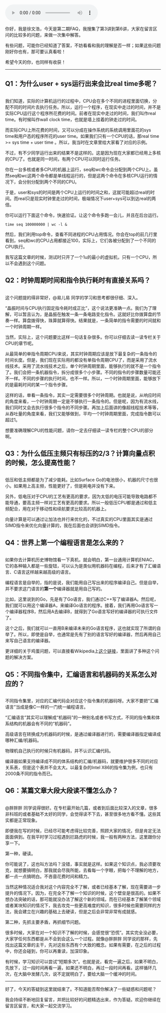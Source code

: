 <audio title="FAQ第二期 _ 世界上第一个编程语言是怎么来的？" src="https://static001.geekbang.org/resource/audio/32/ed/323442a890f99b2a81a9e962eeeb57ed.mp3" controls="controls"></audio> 
<p>你好，我是徐文浩，今天是第二期FAQ，我搜集了第3讲到第6讲，大家在留言区问的比较多的问题，来做一次集中解答。</p><p>有些问题，可能你已经知道了答案，不妨看看和我的理解是否一样；如果这些问题刚好你也有，那可要认真看啦！</p><p>希望今天的你，也同样有收获！</p><hr></hr><h2>Q1：为什么user + sys运行出来会比real time多呢？</h2><p><img src="https://static001.geekbang.org/resource/image/36/4c/3665db1602c971c2cad1932ee8d0804c.png?wh=1125*1918" alt=""></p><p>我们知道，实际的计算机运行的过程中，CPU会在多个不同的进程里面切换，分配不同的时间片去执行任务。所以，运行一个程序，在现实中走过的时间，并不是实际CPU运行这个程序所花费的时间。前者在现实中走过的时间，我们叫作real time。有时候叫作wall clock time，也就是墙上挂着的钟走过的时间。</p><p>而实际CPU上所花费的时间，又可以分成在操作系统的系统调用里面花的sys time和用户态的程序所花的user time。如果我们只有一个CPU的话，那real time &gt;= sys time + user time 。所以，我当时在文章里给大家看了对应的示例。</p><p>不过，有不少同学运行出来的结果不是这样的。这是因为现在大家都已经用上多核的CPU了。也就是同一时间，有两个CPU可以同时运行任务。</p><p>你在一台多核或者多CPU的机器上运行，seq和wc命令会分配到两个CPU上。虽然seq和wc这两个命令都是单线程运行的，但是这两个命令在多核CPU运行的情况下，会分别分配到两个不同的CPU。</p><!-- [[[read_end]]] --><p>于是，user和sys的时间是两个CPU上运行的时间之和，这就可能超过real的时间。而real只是现实时钟里走过的时间，极端情况下user+sys可以到达real的两倍。</p><p>你可以运行下面这个命令，快速验证。让这个命令多跑一会儿，并且在后台运行。</p><pre><code>time seq 100000000 | wc -l &amp;
</code></pre><p>然后，我们利用top命令，查看不同进程的CPU占用情况。你会在top的前几行里看到，seq和wc的CPU占用都接近100，实际上，它们各被分配到了一个不同的CPU执行。</p><p>我写这篇文章的时候，测试时只开了一个1u的最小的虚拟机，只有一个CPU，所以不会遇到这个问题。</p><h2>Q2：时钟周期时间和指令执行耗时有直接关系吗？</h2><p><img src="https://static001.geekbang.org/resource/image/f9/31/f9da13f81cc676645a224b8ea6744931.png?wh=1125*4108" alt=""></p><p>这个问题提的得非常好，<span class="orange">@易儿易</span> 同学的学习和思考都很仔细、深入。</p><p>“晶振时间与CPU执行固定指令耗时成正比”，这个说法更准确一点。我们为了理解，可以暂且认为，是晶振在触发一条一条电路变化指令。这就好比你拨算盘的节奏一样。算盘拨得快，珠算就算得快。结果就是，一条简单的指令需要的时间就和一个时钟周期一样。</p><p>当然，实际上，这个问题要比这样一句话复杂很多。你可以仔细去读一读专栏关于CPU的章节呢。</p><p>从最简单的单指令周期CPU来说，其实时钟周期应该是放下最复杂的一条指令的时间长度。但是，我们现在实际用的都没有单指令周期CPU了，而是采用了流水线技术。采用了流水线技术之后，单个时钟周期里面，能够执行的就不是一个指令了。我们会把一条机器指令，拆分成很多个小步骤。不同的指令的步骤数量可能还不一样。不同的步骤的执行时间，也不一样。所以，一个时钟周期里面，能够放下的是最耗时间的某一个指令步骤。</p><p>这样的话，单看一条指令，其实一定需要很多个时钟周期。也就是说，从响应时间的角度来看，一个时钟周期一定是不够执行一条指令的。但是呢，因为有流水线，我们同时又会去执行很多个指令的不同步骤。再加上后面讲的像超线程技术等等，从吞吐量的角度来看，我们又能够做到，平均一个时钟周期里面，完成指令数可以超过1。</p><p>想要准确理解CPU的性能问题，请你一定去仔细读一读专栏的整个CPU的部分啊。</p><h2>Q3：为什么低压主频只有标压的2/3？计算向量点积的时候，怎么提高性能？</h2><p><img src="https://static001.geekbang.org/resource/image/87/6b/87e8925f9d8b12906164e17dad86626b.png?wh=1125*1723" alt=""></p><p>低压和低主频都是为了减少能耗。比如Surface Go的电池很小，机器的尺寸也很小。如果用上高主频，性能更好了，但是耗电并没有下来。</p><p>另外，低电压对于CPU的工艺有更高的要求，因为太低的电压可能导致电路都不能导通，要高主频一样对工艺有更高的要求。所以一般低压CPU都是通过和低主频配合，用在对于移动性和续航要求比较高的机器上。</p><p>向量计算是可以通过让加法也并行来优化的，不过真实的CPU里面其实是通过SIMD指令来优化向量计算的，我在后面也会讲到SIMD指令。</p><h2>Q4：世界上第一个编程语言是怎么来的？</h2><p><img src="https://static001.geekbang.org/resource/image/8d/75/8d8e399dfef0d4b62c34910ccd4f4d75.png?wh=1125*1852" alt=""></p><p>如果你去计算机历史博物馆看一下真机，就会明白，第一台通用计算机ENIAC，它的各种输入都是一些旋钮，可以认为是类似用机器码在编程，后来才有了汇编语言、C语言这样越来越高级的语言。</p><p>编程语言是自举的，指的是说，我们能用自己写出来的程序编译自己。但是自举，并不要求这门语言的<strong>第一个</strong>编译器就是用自己写的。</p><p>比如，这里说到的Go，先是有了Go语言，我们通过C++写了编译器A。然后呢，我们就可以用这个编译器A，来编译Go语言的程序。接着，我们再用Go语言写一个编译器程序B，然后用A去编译B，就得到了Go语言写好的编译器的可执行文件了。</p><p>这个之后，我们就可以一直用B来编译未来的Go语言程序，这也就实现了所谓的自举了。所以，即使是自举，也通常是先有了别的语言写好的编译器，然后再用自己来写自己语言的编译器。</p><p>更详细的关于鸡蛋问题，可以直接看Wikipedia上<a href="https://en.wikipedia.org/wiki/Bootstrapping_(compilers)">这个链接</a>，里面讲了多种这个问题的解决方案。</p><h2>Q5：不同指令集中，汇编语言和机器码的关系怎么对应的？</h2><p><img src="https://static001.geekbang.org/resource/image/26/bc/26dbff8c5bf1f6fa4c24516cf4d911bc.png?wh=1125*1678" alt=""></p><p>不同指令集里，对应的汇编代码会对应这个指令集的机器码呀。大家不要把“汇编语言”当成是像C一样的一门统一编程语言。</p><p>“汇编语言”其实可以理解成“机器码”的一种别名或者书写方式，不同的指令集和体系结构的机器会有不同的“机器码”。</p><p>高级语言在转换成为机器码的时候，是通过编译器进行的，需要编译器指定编译成哪种汇编/机器码。</p><p>物理机自己执行的时候只有机器码，并不认识汇编代码。</p><p>编译器如果支持编译成不同的体系结构的汇编/机器码，就要维护很多不同的对应关系表，但是这个表并不会太大。以最复杂的Intel X86的指令集为例，也只有2000条不同的指令而已。</p><h2>Q6：某篇文章大段大段读不懂怎么办？</h2><p><img src="https://static001.geekbang.org/resource/image/3e/f6/3eeecdd9685196f4eb2e32012dc867f6.png?wh=1125*2098" alt=""></p><p><span class="orange">@胖胖胖</span> 同学说得很好。在专栏最开始几篇，或者到后面比较深入的文章，很多非科班的或者基础不太好的同学，会觉得读不下去，甚至很多地方看不懂。这些其实都是正常现象。</p><p>即便我在写的时候，已经尽可能考虑得比较完善，照顾大家的情况，但是肯定无法面面俱到。在我平时学习过程遇到拦路虎的时候，我一般有两种方法，这里跟你分享一下。</p><p>第一种，硬读。</p><p>你可能说了，这也叫方法吗？没错，事实就是这样。如果这个知识点，我必须要攻克，就想要搞明白，那我就会尽我所能，去看每一个字眼，把每个不理解的地方，都一点一点搞明白。不吝啬花费时间和精力。</p><p>当然这种情况适合我对这个内容完全不了解，或者已经基本了解，现在需要进一步提升的情况下。因为，在完全不了解一个知识的时候，这个壁垒是很高的。如果不想办法突破的话，那可能就没办法了解这个新的领域。而在已经基本了解某个领域或者某块知识的情况下，我去攻克一些更高难度的知识，很多时候也需要同样的方法，我会建立在兴趣的基础上去硬读，但是之后会非常非常有成就感。</p><p>第二种，先抓主要矛盾，再抓细节问题。</p><p>很多时候，大家在对一个知识不了解的时候，会感觉很“恐慌”。其实完全没必要，大家学任何东西都是从不会到会这么一个过程。就像<span class="orange">@胖胖胖</span> 同学说的那样，先找出这篇文章的主干，先对这些东西有个大致的概念。如果有需要，在之后的过程中，你还会碰到，你可以再重读，加深印象。</p><p>有时候，学习知识可以尝试“短期多次”。也就是说，看完一遍之后，如果不明白，先放下，过一段时间再看一遍，如果还不明白，再过一段时间再看。这样循环几次，在大脑中发酵几次，说不定就明白了，要给大脑一个缓冲的时间。</p><hr></hr><p>好了，今天的答疑到这里就结束了。不知道能否帮你解决了一些疑惑和问题呢？</p><p>我会持续不断地回复留言，并把比较好的问题精选出来，作为答疑。欢迎你继续在留言区留言，和大家一起交流学习。</p><p></p>